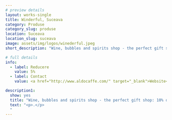 ```yaml
---
# preview details
layout: works-single
title: Winderful, Suceava
category: Produse
category_slug: produse
location: Suceava
location_slug: suceava
image: assets/img/logos/winederful.jpeg
short_description: "Wine, bubbles and spirits shop - the perfect gift shop: 10% discount la toate produsele achiziționate din magazin"

# full details
info:
  - label: Reducere
    value: 5% 
  - label: Contact
    value: <a href="http://www.aldocaffe.com/" target="_blank">Website</a>

description1:
  show: yes
  title: "Wine, bubbles and spirits shop - the perfect gift shop: 10% discount la toate produsele achiziționate din magazin"
  text: "<p>.</p>
  "
---
```

 